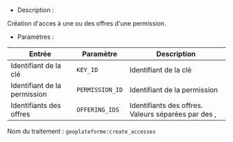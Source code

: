 - Description :

Création d'acces à une ou des offres d'une permission.

- Paramètres :

| Entrée           | Paramètre          | Description                                                |
|------------------|--------------------|------------------------------------------------------------|
| Identifiant de la clé   | `KEY_ID`        | Identifiant de la clé  |
| Identifiant de la permission  | `PERMISSION_ID`        | Identifiant de la permission |
| Identifiants des offres  | `OFFERING_IDS`        | Identifiants des offres. Valeurs séparées par des ,|

Nom du traitement : `geoplateforme:create_accesses`
